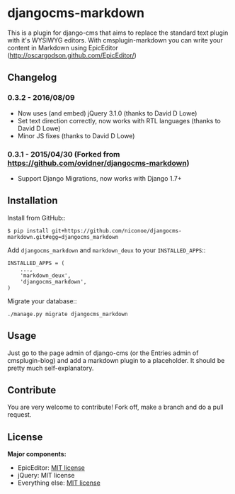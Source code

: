 djangocms-markdown
==================

This is a plugin for django-cms that aims to replace the standard text plugin
with it's WYSIWYG editors. With cmsplugin-markdown you can write your content
in Markdown using EpicEditor (http://oscargodson.github.com/EpicEditor/)

Changelog
---------

### 0.3.2 - 2016/08/09
* Now uses (and embed) jQuery 3.1.0 (thanks to David D Lowe)
* Set text direction correctly, now works with RTL languages (thanks to David D Lowe)
* Minor JS fixes (thanks to David D Lowe)

### 0.3.1 - 2015/04/30 (Forked from https://github.com/ovidner/djangocms-markdown)
* Support Django Migrations, now works with Django 1.7+

Installation
------------

Install from GitHub::

    $ pip install git+https://github.com/niconoe/djangocms-markdown.git#egg=djangocms_markdown

Add ``djangocms_markdown`` and ``markdown_deux`` to your ``INSTALLED_APPS``::

    INSTALLED_APPS = (
        ...,
        'markdown_deux',
        'djangocms_markdown',
    )

Migrate your database::

    ./manage.py migrate djangocms_markdown

Usage
-----

Just go to the page admin of django-cms (or the Entries admin of
cmsplugin-blog) and add a markdown plugin to a placeholder. It should be pretty
much self-explanatory.

Contribute
----------

You are very welcome to contribute! Fork off, make a branch and do a pull request.

License
-------

**Major components:**

* EpicEditor: [MIT license](https://github.com/OscarGodson/EpicEditor/blob/develop/LICENSE)
* jQuery: MIT license
* Everything else: [MIT license](https://github.com/niconoe/djangocms-markdown/blob/master/LICENSE)
